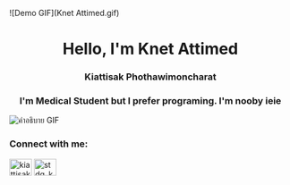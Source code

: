 ![Demo GIF](Knet Attimed.gif)
<h1 align="center"> Hello, I'm Knet Attimed </h1>
<h3 align="center">Kiattisak Phothawimoncharat</h3>
<h3 align="center">I'm Medical Student but I prefer programing. I'm nooby ieie</h3>

![คำอธิบาย GIF](https://i.pinimg.com/originals/a3/f2/0f/a3f20f2ee16cee43a9b85d40fc0a45f9.gif)

<h3 align="left">Connect with me:</h3>
<p align="left">
<a href="https://fb.com/kiattisak phothawimoncharat" target="blank"><img align="center" src="https://raw.githubusercontent.com/rahuldkjain/github-profile-readme-generator/master/src/images/icons/Social/facebook.svg" alt="kiattisak phothawimoncharat" height="30" width="40" /></a>
<a href="https://instagram.com/stdg_kn05" target="blank"><img align="center" src="https://raw.githubusercontent.com/rahuldkjain/github-profile-readme-generator/master/src/images/icons/Social/instagram.svg" alt="stdg_kn05" height="30" width="40" /></a>
</p>
